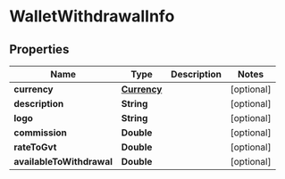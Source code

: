 # WalletWithdrawalInfo

## Properties
Name | Type | Description | Notes
------------ | ------------- | ------------- | -------------
**currency** | [**Currency**](Currency.md) |  |  [optional]
**description** | **String** |  |  [optional]
**logo** | **String** |  |  [optional]
**commission** | **Double** |  |  [optional]
**rateToGvt** | **Double** |  |  [optional]
**availableToWithdrawal** | **Double** |  |  [optional]
